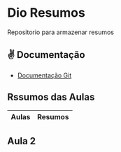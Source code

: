 # Dio Resumos 

Repositorio para armazenar resumos 

## ✌ Documentação 
- [Documentação Git](https://github.com/lucaslins10/meu-projeto)

## Rssumos das Aulas 

   | Aulas | Resumos | 
   | -------| -------|

   ## Aula 2 